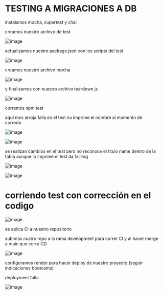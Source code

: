# TESTING A MIGRACIONES A DB

instalamos mocha, supertest y chai

creamos nuestro archivo de test

![image](https://user-images.githubusercontent.com/97038060/197907200-f63f70a0-125c-4634-a875-b701411a470b.png)


actualizamos nuestro package.json con los scripts del test

![image](https://user-images.githubusercontent.com/97038060/197907288-0424fc15-3833-4781-863f-eb31a468aceb.png)


creamos nuestro archivo mocha

![image](https://user-images.githubusercontent.com/97038060/197907357-7e76d921-7cad-48b6-88a2-9392673047c7.png)


y finalizamos con nuestro archivo teardown.js

![image](https://user-images.githubusercontent.com/97038060/197907467-f77cc554-1fe8-4ad3-8768-b57198584f80.png)


corremos npm test 

aqui mos arroja falla en el test no imprime el nombre al momento de correrlo

![image](https://user-images.githubusercontent.com/97038060/197907578-94356f47-b4ad-49b9-9594-a96389551dda.png)




![image](https://user-images.githubusercontent.com/97038060/197907611-44fc27f1-3555-4074-83b2-2de78592778d.png)


se realizan cambios en el test  pero no reconoce el titulo name dentro de la tabla aunque lo imprime el test da failling 

  ![image](https://user-images.githubusercontent.com/97038060/197958961-24438fe2-7f6c-4f14-ad96-d9befd3af091.png)


![image](https://user-images.githubusercontent.com/97038060/197959124-5285055e-b3c6-4a1f-948a-0b5b921d87d9.png)

# corriendo test con corrección en el codigo

![image](https://user-images.githubusercontent.com/97038060/198155453-15eff19b-5518-4179-ad28-ef5a7a1fe56d.png)


se aplica CI a nuestro repositorio 

subimos nustro repo a la rama development para correr CI y al hacer merge a main que corra CD

![image](https://user-images.githubusercontent.com/97038060/199343454-b48e5bfa-4c7b-4fdd-8976-19ac8fec20c7.png)


configuramos render para hacer deploy de nuestro proyecto (seguir indicaciones bootcamp)

deployment falla 

![image](https://user-images.githubusercontent.com/97038060/199360037-fac0a4ac-3859-4ddc-a183-8d3a1142c290.png)























